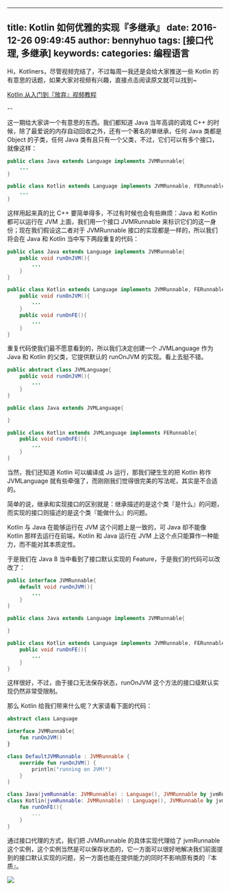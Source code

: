 
---
title: Kotlin 如何优雅的实现『多继承』
date: 2016-12-26 09:49:45
author: bennyhuo
tags: [接口代理, 多继承]
keywords:
categories: 编程语言
---
Hi，Kotliners，尽管视频完结了，不过每周一我还是会给大家推送一些 Kotlin 的有意思的话题，如果大家对视频有兴趣，直接点击阅读原文就可以找到~

[Kotlin 从入门到『放弃』视频教程](https://github.com/enbandari/Kotlin-Tutorials)

--

这一期给大家讲一个有意思的东西。我们都知道 Java 当年高调的调戏 C++ 的时候，除了最爱说的内存自动回收之外，还有一个著名的单继承，任何 Java 类都是 Object 的子类，任何 Java 类有且只有一个父类，不过，它们可以有多个接口，就像这样：

```java
public class Java extends Language implements JVMRunnable{
	...
}

public class Kotlin extends Language implements JVMRunnable, FERunnable{
	...
}

```

这样用起来真的比 C++ 要简单得多，不过有时候也会有些麻烦：Java 和 Kotlin 都可以运行在 JVM 上面，我们用一个接口 JVMRunnable 来标识它们的这一身份；现在我们假设这二者对于 JVMRunnable 接口的实现都是一样的，所以我们将会在 Java 和 Kotlin 当中写下两段重复的代码：

```java
public class Java extends Language implements JVMRunnable{
	public void runOnJVM(){
		...
	}
}

public class Kotlin extends Language implements JVMRunnable, FERunnable{
	public void runOnJVM(){
		...
	}
	public void runOnFE(){
		...
	}
}
```

重复代码使我们最不愿意看到的，所以我们决定创建一个 JVMLanguage 作为 Java 和 Kotlin 的父类，它提供默认的 runOnJVM 的实现。看上去挺不错。

```java
public abstract class JVMLanguage{
	public void runOnJVM(){
		...
	}
}

public class Java extends JVMLanguage{

}

public class Kotlin extends JVMLanguage implements FERunnable{
	public void runOnFE(){
		...
	}
}
```

当然，我们还知道 Kotlin 可以编译成 Js 运行，那我们硬生生的把 Kotlin 称作 JVMLanguage 就有些牵强了，而刚刚我们觉得很完美的写法呢，其实是不合适的。

简单的说，继承和实现接口的区别就是：继承描述的是这个类『是什么』的问题，而实现的接口则描述的是这个类『能做什么』的问题。

Kotlin 与 Java 在能够运行在 JVM 这个问题上是一致的，可 Java 却不能像 Kotlin 那样去运行在前端，Kotlin 和 Java 运行在 JVM 上这个点只能算作一种能力，而不能对其本质定性。

于是我们在 Java 8 当中看到了接口默认实现的 Feature，于是我们的代码可以改改了：

```java
public interface JVMRunnable{
	default void runOnJVM(){
		...
	}
}

public class Java extends Language implements JVMRunnable{

}

public class Kotlin extends Language implements JVMRunnable, FERunnable{
	public void runOnFE(){
		...
	}
}
```

这样很好，不过，由于接口无法保存状态，runOnJVM 这个方法的接口级默认实现仍然非常受限制。

那么 Kotlin 给我们带来什么呢？大家请看下面的代码：

```kotlin
abstract class Language

interface JVMRunnable{
    fun runOnJVM()
}

class DefaultJVMRunnable : JVMRunnable {
    override fun runOnJVM() {
        println("running on JVM!")
    }
}

class Java(jvmRunnable: JVMRunnable) : Language(), JVMRunnable by jvmRunnable
class Kotlin(jvmRunnable: JVMRunnable) : Language(), JVMRunnable by jvmRunnable, FERunnable{
	fun runOnFE(){
		...
	}
}
```
通过接口代理的方式，我们把 JVMRunnable 的具体实现代理给了 jvmRunnable 这个实例，这个实例当然是可以保存状态的，它一方面可以很好地解决我们前面提到的接口默认实现的问题，另一方面也能在提供能力的同时不影响原有类的『本质』。


![](http://kotlinblog-1251218094.costj.myqcloud.com/80f29e08-11ff-4c47-a6d1-6c4a4ae08ae8/arts/kotlin%E6%89%AB%E7%A0%81%E5%85%B3%E6%B3%A8.png)